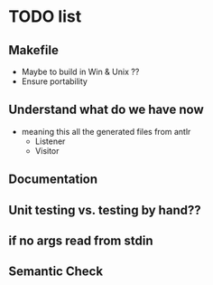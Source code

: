 # TODO list

## Makefile

* Maybe to build in Win & Unix ??
* Ensure portability

## Understand what do we have now

* meaning this all the generated files from antlr
    * Listener
    * Visitor

## Documentation

## Unit testing vs. testing by hand??

## if no args read from stdin

## Semantic Check